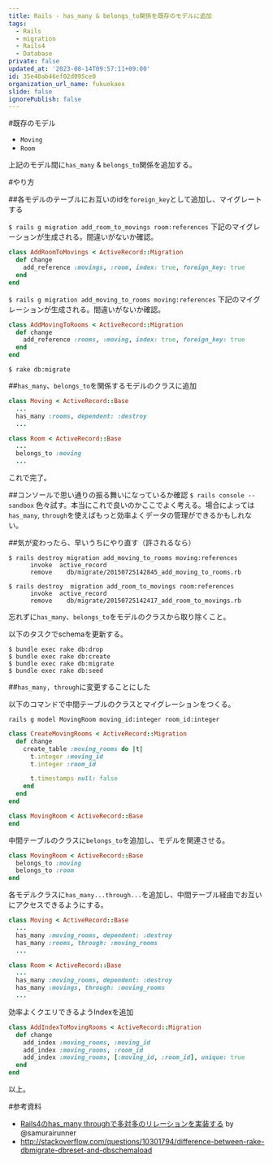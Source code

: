 ```yaml
---
title: Rails - has_many & belongs_to関係を既存のモデルに追加
tags:
  - Rails
  - migration
  - Rails4
  - Database
private: false
updated_at: '2023-08-14T09:57:11+09:00'
id: 35e40ab46ef02d095ce0
organization_url_name: fukuokaex
slide: false
ignorePublish: false
---
```

#既存のモデル

- `Moving`
- `Room`

上記のモデル間に`has_many` & `belongs_to`関係を追加する。

#やり方

##各モデルのテーブルにお互いのidを`foreign_key`として追加し、マイグレートする

`$ rails g migration add_room_to_movings room:references`
下記のマイグレーションが生成される。間違いがないか確認。

```ruby:20150725142417_add_room_to_movings.rb
class AddRoomToMovings < ActiveRecord::Migration
  def change
    add_reference :movings, :room, index: true, foreign_key: true
  end
end
```

`$ rails g migration add_moving_to_rooms moving:references`
下記のマイグレーションが生成される。間違いがないか確認。

```ruby:20150725142845_add_moving_to_rooms.rb
class AddMovingToRooms < ActiveRecord::Migration
  def change
    add_reference :rooms, :moving, index: true, foreign_key: true
  end
end
```

`$ rake db:migrate`

##`has_many`、`belongs_to`を関係するモデルのクラスに追加

```ruby:moving.rb
class Moving < ActiveRecord::Base
  ...
  has_many :rooms, dependent: :destroy
  ...
```

```ruby:room.rb
class Room < ActiveRecord::Base
  ...
  belongs_to :moving
  ...
```

これで完了。

##コンソールで思い通りの振る舞いになっているか確認
`$ rails console --sandbox`
色々試す。本当にこれで良いのかここでよく考える。場合によっては`has_many`, `through`を使えばもっと効率よくデータの管理ができるかもしれない。

##気が変わったら、早いうちにやり直す（許されるなら）

```
$ rails destroy migration add_moving_to_rooms moving:references
      invoke  active_record
      remove    db/migrate/20150725142845_add_moving_to_rooms.rb
```

```
$ rails destroy  migration add_room_to_movings room:references
      invoke  active_record
      remove    db/migrate/20150725142417_add_room_to_movings.rb
```

忘れずに`has_many`、`belongs_to`をモデルのクラスから取り除くこと。

以下のタスクでschemaを更新する。

```
$ bundle exec rake db:drop
$ bundle exec rake db:create
$ bundle exec rake db:migrate
$ bundle exec rake db:seed
```

##`has_many, through`に変更することにした

以下のコマンドで中間テーブルのクラスとマイグレーションをつくる。

```
rails g model MovingRoom moving_id:integer room_id:integer
```

```ruby:20150725172522_create_moving_rooms.rb
class CreateMovingRooms < ActiveRecord::Migration
  def change
    create_table :moving_rooms do |t|
      t.integer :moving_id
      t.integer :room_id

      t.timestamps null: false
    end
  end
end
```

```ruby:moving_room.rb
class MovingRoom < ActiveRecord::Base
end
```

中間テーブルのクラスに`belongs_to`を追加し、モデルを関連させる。

```ruby:moving_room.rb
class MovingRoom < ActiveRecord::Base
  belongs_to :moving
  belongs_to :room
end
```

各モデルクラスに`has_many...through...`を追加し、中間テーブル経由でお互いにアクセスできるようにする。

```ruby
class Moving < ActiveRecord::Base
  ...
  has_many :moving_rooms, dependent: :destroy
  has_many :rooms, through: :moving_rooms
  ...
```
```ruby
class Room < ActiveRecord::Base
  ...
  has_many :moving_rooms, dependent: :destroy
  has_many :movings, through: :moving_rooms
  ...
```

効率よくクエリできるようIndexを追加

```ruby:20150726014749_add_index_to_moving_rooms.rb
class AddIndexToMovingRooms < ActiveRecord::Migration
  def change
    add_index :moving_rooms, :moving_id
    add_index :moving_rooms, :room_id
    add_index :moving_rooms, [:moving_id, :room_id], unique: true
  end
end
```
以上。

#参考資料

- [Rails4のhas_many throughで多対多のリレーションを実装する](http://qiita.com/samurairunner/items/cbd91bb9e3f8b0433b99) by @samurairunner
- http://stackoverflow.com/questions/10301794/difference-between-rake-dbmigrate-dbreset-and-dbschemaload
